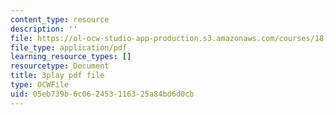 ```yaml
---
content_type: resource
description: ''
file: https://ol-ocw-studio-app-production.s3.amazonaws.com/courses/18-06sc-linear-algebra-fall-2011/05eb739b6c062453116325a84bd6d0cb_wuyAeWE3iIM.pdf
file_type: application/pdf
learning_resource_types: []
resourcetype: Document
title: 3play pdf file
type: OCWFile
uid: 05eb739b-6c06-2453-1163-25a84bd6d0cb
---
```

